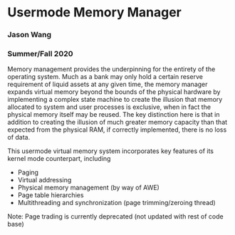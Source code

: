# Usermode Memory Manager
### Jason Wang
### Summer/Fall 2020

Memory management provides the underpinning for the entirety of the operating system.
Much as a bank may only hold a certain reserve requirement of liquid assets at any given time, the memory manager expands virtual memory beyond the bounds of the physical hardware
by implementing a complex state machine to create the illusion that memory allocated to system and user processes is exclusive, when in fact the physical memory itself may be reused.
The key distinction here is that in addition to creating the illusion of much greater memory capacity than that expected from the physical RAM, if correctly implemented, there is no loss of data.

This usermode virtual memory system incorporates key features of its kernel mode counterpart, including
* Paging
* Virtual addressing
* Physical memory management (by way of AWE)
* Page table hierarchies
* Multithreading and synchronization (page trimming/zeroing thread) 


Note: Page trading is currently deprecated (not updated with rest of code base)